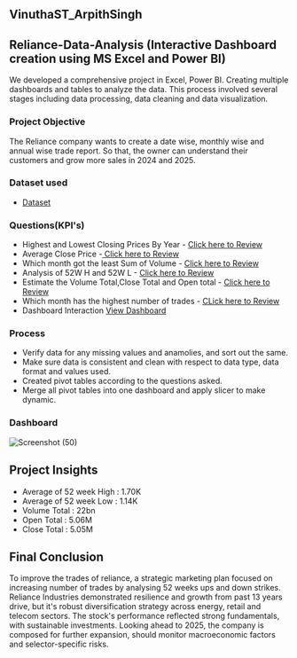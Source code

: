 ## VinuthaST_ArpithSingh
## Reliance-Data-Analysis (Interactive Dashboard creation using MS Excel and Power BI)
We developed a comprehensive project in Excel, Power BI. Creating multiple dashboards and tables to analyze the data. This process involved several stages including data processing, data cleaning and data visualization.

### Project Objective
The Reliance company wants to create a date wise, monthly wise and annual wise trade report. So that, the owner can understand their customers and grow more sales in 2024 and 2025.

### Dataset used
- <a href="https://1drv.ms/x/c/c6eed952a6c3825c/EWilx7_kiRpMtDxCOoi2y_cB8B-9u_x2P6wijj8u-GJ-Hg?e=BFL6TJ">Dataset</a>

### Questions(KPI's)
- Highest and Lowest Closing Prices By Year - <a href="https://github.com/VinuthaST-vincy/Data-Analysis-Dashboard/blob/main/Highest_Lowest%20Closing_Price.pdf "> Click here to Review</a>
- Average Close Price -<a href=" https://github.com/VinuthaST-vincy/Data-Analysis-Dashboard/blob/main/Average_Close.pdf"> Click here to Review</a>
- Which month got the least Sum of Volume - <a href=" ">Click here to Review</a>
- Analysis of 52W H and 52W L - <a href=" ">Click here to Review</a>
- Estimate the Volume Total,Close Total and Open total - <a href=" ">Click here to Review</a>
- Which month has the highest number of trades - <a href=" ">CLick here to Review</a>
- Dashboard Interaction <a href=" ">View Dashboard</a>


### Process
- Verify data for any missing values and anamolies, and sort out the same.
- Make sure data is consistent and clean with respect to data type, data format and values used.
- Created pivot tables according to the questions asked.
- Merge all pivot tables into one dashboard and apply slicer to make dynamic.

### Dashboard 
![Screenshot (50)](https://github.com/user-attachments/assets/2a178a4b-5f50-45cb-860c-81c667e70c3e)

## Project Insights
- Average of 52 week High : 1.70K
- Average of 52 week Low : 1.14K
- Volume Total : 22bn
- Open Total : 5.06M
- Close Total : 5.05M

## Final Conclusion
To improve the trades of reliance, a strategic marketing plan focused on increasing number of trades by analysing 52 weeks ups and down strikes. Reliance Industries demonstrated resilience and growth from past 13 years drive, but it's robust diversification strategy across energy, retail and telecom sectors. The stock's performance reflected strong fundamentals, with sustainable investments. Looking ahead to 2025, the company is composed for further expansion, should monitor macroeconomic factors and selector-specific risks.

